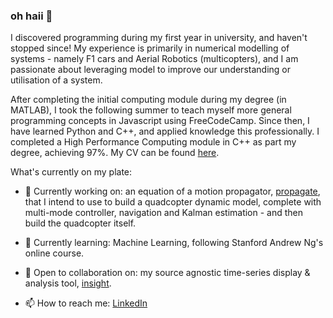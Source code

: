 ### oh haii 👋

I discovered programming during my first year in university, and haven't stopped since! My experience is primarily in numerical modelling of systems - namely F1 cars and Aerial Robotics (multicopters), and I am passionate about leveraging model to improve our understanding or utilisation of a system.

After completing the initial computing module during my degree (in MATLAB), I took the following summer to teach myself more general programming concepts in Javascript using FreeCodeCamp. Since then, I have learned Python and C++, and applied knowledge this professionally. I completed a High Performance Computing module in C++ as part my degree, achieving 97%. My CV can be found [here](https://github.com/kierandwn/curriculum-vitae).

What's currently on my plate:

- 🔭 Currently working on: an equation of a motion propagator, [propagate](https://github.com/kierandwn/propagate), that I intend to use to build a quadcopter dynamic model, complete with multi-mode controller, navigation and Kalman estimation - and then build the quadcopter itself.  

- 🌱 Currently learning: Machine Learning, following Stanford Andrew Ng's online course.

- 👯 Open to collaboration on: my source agnostic time-series display & analysis tool, [insight](https://github.com/kierandwn/insight).

- 📫 How to reach me: [LinkedIn](https://www.linkedin.com/in/kierandwn/)
